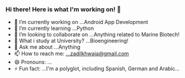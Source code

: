 ### Hi there! Here is what I'm working on!  👋


- 🔭 I’m currently working on ...Android App Development
- 🌱 I’m currently learning ...Python 
- 👯 I’m looking to collaborate on ...Anything related to Marine Biotech!
- 🤔 What i study at University? ...Bioengineering!
- 💬 Ask me about ...Anything
- 📫 How to reach me: ...zadilkhwaja@gmail.com
- 😄 Pronouns: ...
- ⚡ Fun fact: ...I'm a polyglot, including Spanish, German and Arabic...
